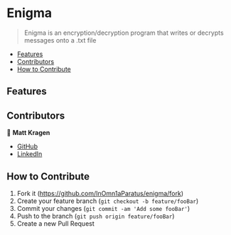 # Enigma
> Enigma is an encryption/decryption program that writes or decrypts messages onto a .txt file

- [Features](#features)
- [Contributors](#contributors)
- [How to Contribute](#how-to-contribute)

## Features

## Contributors

👤  **Matt Kragen**
- [GitHub](https://github.com/InOmn1aParatus)
- [LinkedIn](https://www.linkedin.com/in/mattkragen/)

## How to Contribute

1. Fork it (<https://github.com/InOmn1aParatus/enigma/fork>)
2. Create your feature branch (`git checkout -b feature/fooBar`)
3. Commit your changes (`git commit -am 'Add some fooBar'`)
4. Push to the branch (`git push origin feature/fooBar`)
5. Create a new Pull Request
